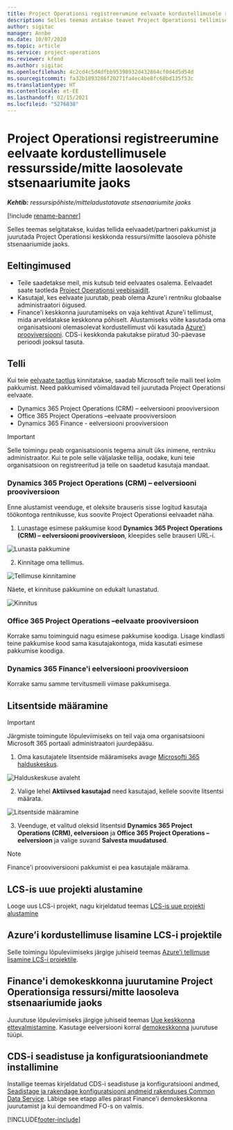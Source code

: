 ```yaml
---
title: Project Operationsi registreerumine eelvaate kordustellimusele ressursside/mitte laosolevate stsenaariumite jaoks
description: Selles teemas antakse teavet Project Operationsi tellimise ja juurutamise kohta ressursi-/mitte laosolevate stsenaariumite jaoks.
author: sigitac
manager: Annbe
ms.date: 10/07/2020
ms.topic: article
ms.service: project-operations
ms.reviewer: kfend
ms.author: sigitac
ms.openlocfilehash: 4c2cd4c5d4dfbb95398932d432864cf0d4d5d54d
ms.sourcegitcommit: fa32b1893286f20271fa4ec4be8fc68bd135f53c
ms.translationtype: HT
ms.contentlocale: et-EE
ms.lasthandoff: 02/15/2021
ms.locfileid: "5276838"
---
```

# <a name="sign-up-for-project-operations-preview-subscriptions-for-resource-non-stocked-scenarios"></a>Project Operationsi registreerumine eelvaate kordustellimusele ressursside/mitte laosolevate stsenaariumite jaoks

_**Kehtib:** ressursipõhiste/mitteladustatavate stsenaariumite jaoks_

[!include [rename-banner](~/includes/cc-data-platform-banner.md)]

Selles teemas selgitatakse, kuidas tellida eelvaadet/partneri pakkumist ja juurutada Project Operationsi keskkonda ressursi/mitte laosoleva põhiste stsenaariumide jaoks.

## <a name="prerequisites"></a>Eeltingimused

- Teile saadetakse meil, mis kutsub teid eelvaates osalema. Eelvaadet saate taotleda [Project Operationsi veebisaidilt](https://dynamics.microsoft.com/en-us/project-operations/overview/).
- Kasutajal, kes eelvaate juurutab, peab olema Azure'i rentniku globaalse administraatori õigused.
- Finance'i keskkonna juurutamiseks on vaja kehtivat Azure'i tellimust, mida arveldatakse keskkonna põhiselt. Alustamiseks võite kasutada oma organisatsiooni olemasolevat kordustellimust või kasutada [Azure'i prooviversiooni](https://azure.microsoft.com/en-us/free/). CDS-i keskkonda pakutakse piiratud 30-päevase perioodi jooksul tasuta.

## <a name="subscribe"></a>Telli

Kui teie [eelvaate taotlus](https://forms.office.com/FormsPro/Pages/ResponsePage.aspx?id=v4j5cvGGr0GRqy180BHbR56j8lZs0FdAvwT75_WNFyxUMkRDV1NYQU5TNjE2VjhKOVBUNVg2R0s1NC4u) kinnitatakse, saadab Microsoft teile maili teel kolm pakkumist. Need pakkumised võimaldavad teil juurutada Project Operationsi eelvaate.

- Dynamics 365 Project Operations (CRM) – eelversiooni prooviversioon
- Office 365 Project Operations –eelvaate prooviversioon
- Dynamics 365 Finance - eelversiooni prooviversioon

> [!IMPORTANT]
> Selle toimingu peab organisatsioonis tegema ainult üks inimene, rentniku administraator. Kui te pole selle väljalaske tellija, oodake, kuni teie organisatsioon on registreeritud ja teile on saadetud kasutaja mandaat.

### <a name="dynamics-365-project-operations-crm---preview-trial"></a>Dynamics 365 Project Operations (CRM) – eelversiooni prooviversioon 

Enne alustamist veenduge, et oleksite brauseris sisse logitud kasutaja töökontoga rentnikusse, kus soovite Project Operationsi eelvaadet näha.

1. Lunastage esimese pakkumise kood **Dynamics 365 Project Operations (CRM) – eelversiooni prooviversioon**, kleepides selle brauseri URL-i.

![Lunasta pakkumine](./media/16RedeemFirstOfferNew.png)

2. Kinnitage oma tellimus.

![Tellimuse kinnitamine](./media/17ConfirmOrderNew.png)

Näete, et kinnituse pakkumine on edukalt lunastatud.

![Kinnitus](./media/18OrderConfirmationNew.png)

### <a name="office-365-project-operations---preview-trial"></a>Office 365 Project Operations –eelvaate prooviversioon

Korrake samu toiminguid nagu esimese pakkumise koodiga. Lisage kindlasti teine pakkumise kood sama kasutajakontoga, mida kasutati esimese pakkumise koodiga.

### <a name="dynamics-365-finance-preview-trial"></a>Dynamics 365 Finance'i eelversiooni prooviversioon

Korrake samu samme tervitusmeili viimase pakkumisega.

## <a name="assign-licenses"></a>Litsentside määramine

> [!IMPORTANT]
> Järgmiste toimingute lõpuleviimiseks on teil vaja oma organisatsiooni Microsoft 365 portaali administraatori juurdepääsu.

1. Oma kasutajatele litsentside määramiseks avage [Microsofti 365 halduskeskus](https://portal.office.com/).

![Halduskeskuse avaleht](./media/14AdminPortal.png)

2. Valige lehel **Aktiivsed kasutajad** need kasutajad, kellele soovite litsentsi määrata.

![Litsentside määramine](./media/15AssignLicenses.png)

3. Veenduge, et valitud oleksid litsentsid **Dynamics 365 Project Operations (CRM), eelversioon** ja **Office 365 Project Operations – eelversioon** ja valige suvand **Salvesta muudatused**.

> [!NOTE]
> Finance'i prooviversiooni pakkumist ei pea kasutajale määrama.

## <a name="start-a-new-project-in-lcs"></a>LCS-is uue projekti alustamine

Looge uus LCS-i projekt, nagu kirjeldatud teemas [LCS-is uue projekti alustamine](create-lcs-project.md)

## <a name="add-an-azure-subscription-to-an-lcs-project"></a>Azure’i kordustellimuse lisamine LCS-i projektile

Selle toimingu lõpuleviimiseks järgige juhiseid teemas [Azure'i tellimuse lisamine LCS-i projektile](resource-add-azure-subscription-lcs-project.md).

## <a name="deploy-finance-demo-environment-with-project-operations-for-resourcenon-stocked-scenarios"></a>Finance'i demokeskkonna juurutamine Project Operationsiga ressursi/mitte laosoleva stsenaariumide jaoks

Juurutuse lõpuleviimiseks järgige juhiseid teemas [Uue keskkonna ettevalmistamine](resource-provision-new-environment.md). Kasutage eelversiooni korral [demokeskkonna](https://docs.microsoft.com/dynamics365/fin-ops-core/dev-itpro/deployment/deploy-demo-environment) juurutuse tüüpi. 

## <a name="install-cds-setup-and-configuration-data"></a>CDS-i seadistuse ja konfiguratsiooniandmete installimine

Installige teemas kirjeldatud CDS-i seadistuse ja konfiguratsiooni andmed, [Seadistage ja rakendage konfiguratsiooni andmeid rakenduses Common Data Service](resource-apply-pro-setup-config-data.md).
Läbige see etapp alles pärast Finance'i demokeskkonna juurutamist ja kui demoandmed FO-s on valmis.


[!INCLUDE[footer-include](../includes/footer-banner.md)]